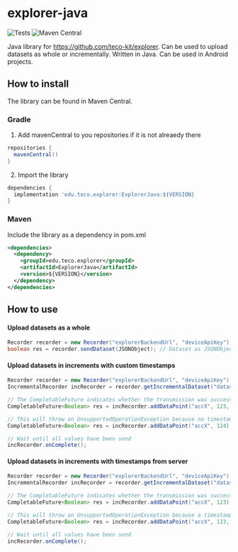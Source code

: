 # explorer-java
![Tests](https://github.com/teco-kit/explorer-android/actions/workflows/deploy.yml/badge.svg)
![Maven Central](https://img.shields.io/maven-central/v/edu.teco.explorer/ExplorerJava?color=%2348c653)

Java library for https://github.com/teco-kit/explorer. 
Can be used to upload datasets as whole or incrementally. 
Written in Java. Can be used in Android projects.

## How to install
The library can be found in Maven Central.

### Gradle
1. Add mavenCentral to you repositories if it is not alreaedy there
```gradle
repositories {
  mavenCentral()
}
```

2. Import the library
```gradle
dependencies {
  implementation 'edu.teco.explorer:ExplorerJava:${VERSION}
}
```

### Maven
Include the library as a dependency in pom.xml
```xml
<dependencies>
  <dependency>
    <groupId>edu.teco.explorer</groupId>
    <artifactId>ExplorerJava</artifactId>
    <version>${VERSION}</version>
  </dependency>
</dependencies>
```


## How to use

#### Upload datasets as a whole

```java
Recorder recorder = new Recorder("explorerBackendUrl", "deviceApiKey");
boolean res = recorder.sendDataset(JSONObject); // Dataset as JSONObject
```

#### Upload datasets in increments with custom timestamps

```java
Recorder recorder = new Recorder("explorerBackendUrl", "deviceApiKey");
IncrementalRecorder incRecorder = recorder.getIncrementalDataset("datasetName", false); // false to use custom timestamps

// The CompletableFuture indicates whether the transmission was successful
CompletableFuture<Boolean> res = incRecorder.addDataPoint("accX", 123, 1595506316);

// This will throw an UnsupportedOperationException because no timestamp was provided
CompletableFuture<Boolean> res = incRecorder.addDataPoint("accX", 124);

// Wait until all values have been send
incRecorder.onComplete();
```

#### Upload datasets in increments with timestamps from server

```java
Recorder recorder = new Recorder("explorerBackendUrl", "deviceApiKey");
IncrementalRecorder incRecorder = recorder.getIncrementalDataset("datasetName", true); // true to use servertime

// The CompletableFuture indicates whether the transmission was successful
CompletableFuture<Boolean> res = incRecorder.addDataPoint("accX", 123);

// This will throw an UnsupportedOperationException because a timestamp was provided
CompletableFuture<Boolean> res = incRecorder.addDataPoint("accX", 123, 1595506316);

// Wait until all values have been send
incRecorder.onComplete();
```
